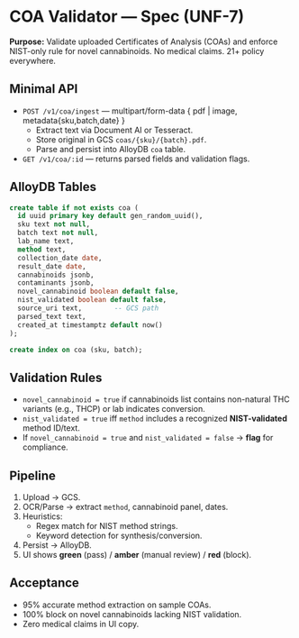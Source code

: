 
# COA Validator — Spec (UNF-7)

**Purpose:** Validate uploaded Certificates of Analysis (COAs) and enforce NIST-only rule for novel cannabinoids. No medical claims. 21+ policy everywhere.

## Minimal API

- `POST /v1/coa/ingest` — multipart/form-data { pdf | image, metadata{sku,batch,date} }
  - Extract text via Document AI or Tesseract.
  - Store original in GCS `coas/{sku}/{batch}.pdf`.
  - Parse and persist into AlloyDB `coa` table.
- `GET /v1/coa/:id` — returns parsed fields and validation flags.

## AlloyDB Tables

```sql
create table if not exists coa (
  id uuid primary key default gen_random_uuid(),
  sku text not null,
  batch text not null,
  lab_name text,
  method text,
  collection_date date,
  result_date date,
  cannabinoids jsonb,
  contaminants jsonb,
  novel_cannabinoid boolean default false,
  nist_validated boolean default false,
  source_uri text,        -- GCS path
  parsed_text text,
  created_at timestamptz default now()
);

create index on coa (sku, batch);
```

## Validation Rules

- `novel_cannabinoid = true` if cannabinoids list contains non-natural THC variants (e.g., THCP) or lab indicates conversion.
- `nist_validated = true` iff `method` includes a recognized **NIST-validated** method ID/text.
- If `novel_cannabinoid = true` and `nist_validated = false` → **flag** for compliance.

## Pipeline

1) Upload → GCS.
2) OCR/Parse → extract `method`, cannabinoid panel, dates.
3) Heuristics:
   - Regex match for NIST method strings.
   - Keyword detection for synthesis/conversion.
4) Persist → AlloyDB.
5) UI shows **green** (pass) / **amber** (manual review) / **red** (block).

## Acceptance

- 95% accurate method extraction on sample COAs.
- 100% block on novel cannabinoids lacking NIST validation.
- Zero medical claims in UI copy.

<!-- Last verified: 2025-10-02 -->
